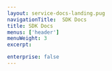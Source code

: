 ```yaml
---
layout: service-docs-landing.pug
navigationTitle:  SDK Docs
title: SDK Docs
menus: ['header']
menuWeight: 3
excerpt:

enterprise: false
---
```

